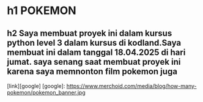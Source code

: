 # h1 POKEMON


## h2 Saya membuat proyek ini dalam kursus python level 3 dalam kursus di kodland.Saya membuat ini dalam tanggal 18.04.2025 di hari jumat. saya senang saat membuat proyek ini karena saya memnonton film pokemon juga

[link][google]
[google]: https://www.merchoid.com/media/blog/how-many-pokemon/pokemon_banner.jpg
